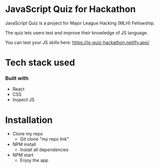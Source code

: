 # JavaScript Quiz for Hackathon

JavaScript Quiz is a project for Major League Hacking (MLH) Fellowship.

The quiz lets users test and improve their knowledge of JS language.

You can test your JS skills here: https://js-quiz-hackathon.netlify.app/

# Tech stack used

### Built with

- React
- CSS
- Inspect JS

# Installation

- Clone my repo <br/>
  - Git clone "my repo link"
- NPM install <br/>
  - Install all dependencies
- NPM start <br/>
  - Enjoy the app
